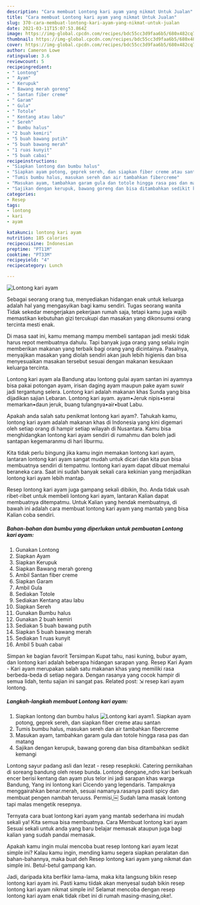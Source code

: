 ```yaml
---
description: "Cara membuat Lontong kari ayam yang nikmat Untuk Jualan"
title: "Cara membuat Lontong kari ayam yang nikmat Untuk Jualan"
slug: 370-cara-membuat-lontong-kari-ayam-yang-nikmat-untuk-jualan
date: 2021-03-11T15:07:53.864Z
image: https://img-global.cpcdn.com/recipes/bdc55cc3d9faa6b5/680x482cq70/lontong-kari-ayam-foto-resep-utama.jpg
thumbnail: https://img-global.cpcdn.com/recipes/bdc55cc3d9faa6b5/680x482cq70/lontong-kari-ayam-foto-resep-utama.jpg
cover: https://img-global.cpcdn.com/recipes/bdc55cc3d9faa6b5/680x482cq70/lontong-kari-ayam-foto-resep-utama.jpg
author: Cameron Lowe
ratingvalue: 3.6
reviewcount: 5
recipeingredient:
- " Lontong"
- " Ayam"
- " Kerupuk"
- " Bawang merah goreng"
- " Santan fiber creme"
- " Garam"
- " Gula"
- " Totole"
- " Kentang atau labu"
- " Sereh"
- " Bumbu halus"
- "2 buah kemiri"
- "5 buah bawang putih"
- "5 buah bawang merah"
- "1 ruas kunyit"
- "5 buah cabai"
recipeinstructions:
- "Siapkan lontong dan bumbu halus"
- "Siapkan ayam potong, geprek sereh, dan siapkan fiber creme atau santan"
- "Tumis bumbu halus, masukan sereh dan air tambahkan fibercreme"
- "Masukan ayam, tambahkan garam gula dan totole hingga rasa pas dan matang"
- "Sajikan dengan kerupuk, bawang goreng dan bisa ditambahkan sedikit kemangi"
categories:
- Resep
tags:
- lontong
- kari
- ayam

katakunci: lontong kari ayam 
nutrition: 185 calories
recipecuisine: Indonesian
preptime: "PT11M"
cooktime: "PT33M"
recipeyield: "4"
recipecategory: Lunch

---
```



![Lontong kari ayam](https://img-global.cpcdn.com/recipes/bdc55cc3d9faa6b5/680x482cq70/lontong-kari-ayam-foto-resep-utama.jpg)

Sebagai seorang orang tua, menyediakan hidangan enak untuk keluarga adalah hal yang mengasyikan bagi kamu sendiri. Tugas seorang  wanita Tidak sekedar mengerjakan pekerjaan rumah saja, tetapi kamu juga wajib memastikan kebutuhan gizi tercukupi dan masakan yang dikonsumsi orang tercinta mesti enak.

Di masa  saat ini, kamu memang mampu membeli santapan jadi meski tidak harus repot membuatnya dahulu. Tapi banyak juga orang yang selalu ingin memberikan makanan yang terbaik bagi orang yang dicintainya. Pasalnya, menyajikan masakan yang diolah sendiri akan jauh lebih higienis dan bisa menyesuaikan masakan tersebut sesuai dengan makanan kesukaan keluarga tercinta. 

Lontong kari ayam ala Bandung atau lontong gulai ayam santan ini ayamnya bisa pakai potongan ayam, irisan daging ayam maupun pake ayam suwir jadi tergantung selera. Lontong kari adalah makanan khas Sunda yang bisa dijadikan sajian Lebaran. Lontong kari ayam. ayam•Jeruk nipis•serai memarkan•daun jeruk, buang tulangnya•air•buat Labu.

Apakah anda salah satu penikmat lontong kari ayam?. Tahukah kamu, lontong kari ayam adalah makanan khas di Indonesia yang kini digemari oleh setiap orang di hampir setiap wilayah di Nusantara. Kamu bisa menghidangkan lontong kari ayam sendiri di rumahmu dan boleh jadi santapan kegemaranmu di hari liburmu.

Kita tidak perlu bingung jika kamu ingin memakan lontong kari ayam, lantaran lontong kari ayam sangat mudah untuk dicari dan kita pun bisa membuatnya sendiri di tempatmu. lontong kari ayam dapat dibuat memalui beraneka cara. Saat ini sudah banyak sekali cara kekinian yang menjadikan lontong kari ayam lebih mantap.

Resep lontong kari ayam juga gampang sekali dibikin, lho. Anda tidak usah ribet-ribet untuk membeli lontong kari ayam, lantaran Kalian dapat membuatnya ditempatmu. Untuk Kalian yang hendak membuatnya, di bawah ini adalah cara membuat lontong kari ayam yang mantab yang bisa Kalian coba sendiri.

<!--inarticleads1-->

##### Bahan-bahan dan bumbu yang diperlukan untuk pembuatan Lontong kari ayam:

1. Gunakan  Lontong
1. Siapkan  Ayam
1. Siapkan  Kerupuk
1. Siapkan  Bawang merah goreng
1. Ambil  Santan fiber creme
1. Siapkan  Garam
1. Ambil  Gula
1. Sediakan  Totole
1. Sediakan  Kentang atau labu
1. Siapkan  Sereh
1. Gunakan  Bumbu halus
1. Gunakan 2 buah kemiri
1. Sediakan 5 buah bawang putih
1. Siapkan 5 buah bawang merah
1. Sediakan 1 ruas kunyit
1. Ambil 5 buah cabai


Simpan ke bagian favorit Tersimpan Kupat tahu, nasi kuning, bubur ayam, dan lontong kari adalah beberapa hidangan sarapan yang. Resep Kari Ayam - Kari ayam merupakan salah satu makanan khas yang memiliki rasa berbeda-beda di setiap negara. Dengan rasanya yang cocok hampir di semua lidah, tentu sajian ini sangat pas. Related post: ⇲ resep kari ayam lontong. 

<!--inarticleads2-->

##### Langkah-langkah membuat Lontong kari ayam:

1. Siapkan lontong dan bumbu halus
<img src="https://img-global.cpcdn.com/steps/2a94bc6a860adfa2/160x128cq70/lontong-kari-ayam-langkah-memasak-1-foto.jpg" alt="Lontong kari ayam">1. Siapkan ayam potong, geprek sereh, dan siapkan fiber creme atau santan
1. Tumis bumbu halus, masukan sereh dan air tambahkan fibercreme
1. Masukan ayam, tambahkan garam gula dan totole hingga rasa pas dan matang
1. Sajikan dengan kerupuk, bawang goreng dan bisa ditambahkan sedikit kemangi


Lontong sayur padang asli dan lezat - resep resepkoki. Catering pernikahan di soreang bandung oleh resep bunda. Lontong dengane_ndro kari berkuah encer berisi kentang dan ayam plus telor ini jadi sarapan khas warga Bandung, Yang ini lontong kari Cicendo yang legendaris. Tampaknya menggairahkan benar.merah, sesuai namanya.rasanya pasti spicy dan membuat pengen nambah teruuss. Permisi,￼ Sudah lama masak lontong tapi malas mengetik resepnya. 

Ternyata cara buat lontong kari ayam yang mantab sederhana ini mudah sekali ya! Kita semua bisa membuatnya. Cara Membuat lontong kari ayam Sesuai sekali untuk anda yang baru belajar memasak ataupun juga bagi kalian yang sudah pandai memasak.

Apakah kamu ingin mulai mencoba buat resep lontong kari ayam lezat simple ini? Kalau kamu ingin, mending kamu segera siapkan peralatan dan bahan-bahannya, maka buat deh Resep lontong kari ayam yang nikmat dan simple ini. Betul-betul gampang kan. 

Jadi, daripada kita berfikir lama-lama, maka kita langsung bikin resep lontong kari ayam ini. Pasti kamu tiidak akan menyesal sudah bikin resep lontong kari ayam nikmat simple ini! Selamat mencoba dengan resep lontong kari ayam enak tidak ribet ini di rumah masing-masing,oke!.

